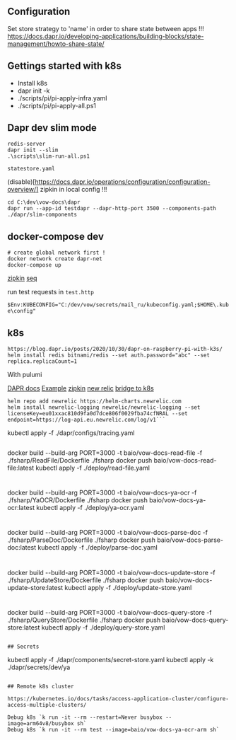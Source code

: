 ## Configuration

Set store strategy to 'name' in order to share state between apps !!!
https://docs.dapr.io/developing-applications/building-blocks/state-management/howto-share-state/

## Gettings started with k8s

+ Install k8s
+ dapr init -k
+ ./scripts/pi/pi-apply-infra.yaml
+ ./scripts/pi/pi-apply-all.ps1
## Dapr dev slim mode

```
redis-server
dapr init --slim
.\scripts\slim-run-all.ps1
```

`statestore.yaml`

(disable)[https://docs.dapr.io/operations/configuration/configuration-overview/] zipkin in local config !!!

```
cd C:\dev\vow-docs\dapr
dapr run --app-id testdapr --dapr-http-port 3500 --components-path ./dapr/slim-components
```


## docker-compose dev

```
# create global network first !
docker network create dapr-net
docker-compose up
```

[zipkin](http://localhost:5411/)
[seq](http://localhost:5340/)

run test requests in `test.http`

`$Env:KUBECONFIG="C:/dev/vow/secrets/mail_ru/kubeconfig.yaml;$HOME\.kube\config"`

## k8s
`https://blog.dapr.io/posts/2020/10/30/dapr-on-raspberry-pi-with-k3s/`
`helm install redis bitnami/redis --set auth.password="abc" --set replica.replicaCount=1`

With pulumi

[DAPR docs](https://docs.dapr.io/operations/hosting/kubernetes/kubernetes-deploy/)
[Example](https://github.com/dapr/quickstarts/tree/v1.0.0/hello-kubernetes)
[zipkin](https://docs.dapr.io/operations/monitoring/tracing/supported-tracing-backends/zipkin/)
[new relic](https://docs.dapr.io/operations/monitoring/logging/newrelic/)
[bridge to k8s](https://www.youtube.com/watch?v=ZwFOEUYe1WA&t=120s)

```
helm repo add newrelic https://helm-charts.newrelic.com
helm install newrelic-logging newrelic/newrelic-logging --set licenseKey=eu01xxac810d9fa0d7dce806f0029fba74cfNRAL --set endpoint=https://log-api.eu.newrelic.com/log/v1```

```
kubectl apply -f ./dapr/configs/tracing.yaml
```

```
docker build --build-arg PORT=3000 -t baio/vow-docs-read-file -f ./fsharp/ReadFile/Dockerfile ./fsharp
docker push baio/vow-docs-read-file:latest
kubectl apply -f ./deploy/read-file.yaml
#
docker build --build-arg PORT=3000 -t baio/vow-docs-ya-ocr -f ./fsharp/YaOCR/Dockerfile ./fsharp
docker push baio/vow-docs-ya-ocr:latest
kubectl apply -f ./deploy/ya-ocr.yaml
#
docker build --build-arg PORT=3000 -t baio/vow-docs-parse-doc -f ./fsharp/ParseDoc/Dockerfile ./fsharp
docker push baio/vow-docs-parse-doc:latest
kubectl apply -f ./deploy/parse-doc.yaml
#
docker build --build-arg PORT=3000 -t baio/vow-docs-update-store -f ./fsharp/UpdateStore/Dockerfile ./fsharp
docker push baio/vow-docs-update-store:latest
kubectl apply -f ./deploy/update-store.yaml
#
docker build --build-arg PORT=3000 -t baio/vow-docs-query-store -f ./fsharp/QueryStore/Dockerfile ./fsharp
docker push baio/vow-docs-query-store:latest
kubectl apply -f ./deploy/query-store.yaml
```

## Secrets

```
kubectl apply -f ./dapr/components/secret-store.yaml
kubectl apply -k ./dapr/secrets/dev/ya
```

## Remote k8s cluster

https://kubernetes.io/docs/tasks/access-application-cluster/configure-access-multiple-clusters/

Debug k8s `k run -it --rm --restart=Never busybox --image=arm64v8/busybox sh`
Debug k8s `k run -it --rm test --image=baio/vow-docs-ya-ocr-arm sh`